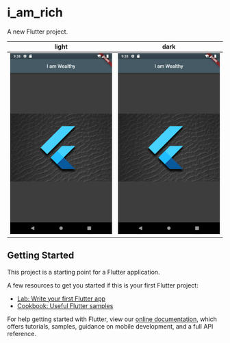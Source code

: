 # i_am_rich

A new Flutter project.


| light                                               | dark                                               |
|-----------------------------------------------------|----------------------------------------------------|
| ![App Screenshot](screenshots/Screenshot_rich.png ) | ![App Screenshot](screenshots/Screenshot_rich.png) |




## Getting Started

This project is a starting point for a Flutter application.

A few resources to get you started if this is your first Flutter project:

- [Lab: Write your first Flutter app](https://flutter.dev/docs/get-started/codelab)
- [Cookbook: Useful Flutter samples](https://flutter.dev/docs/cookbook)

For help getting started with Flutter, view our
[online documentation](https://flutter.dev/docs), which offers tutorials,
samples, guidance on mobile development, and a full API reference.
